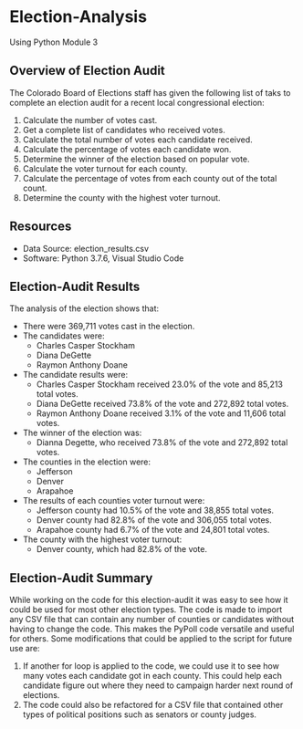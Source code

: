 # Election-Analysis
Using Python Module 3

## Overview of Election Audit
The Colorado Board of Elections staff has given the following list of taks to complete an election audit for a recent local congressional election:

1. Calculate the number of votes cast.
2. Get a complete list of candidates who received votes.
3. Calculate the total number of votes each candidate received.
4. Calculate the percentage of votes each candidate won.
5. Determine the winner of the election based on popular vote.
6. Calculate the voter turnout for each county.
7. Calculate the percentage of votes from each county out of the total count.
8. Determine the county with the highest voter turnout.

## Resources
- Data Source: election_results.csv
- Software: Python 3.7.6, Visual Studio Code

## Election-Audit Results
The analysis of the election shows that:
- There were 369,711 votes cast in the election.
- The candidates were:
  - Charles Casper Stockham
  - Diana DeGette
  - Raymon Anthony Doane
- The candidate results were:
  - Charles Casper Stockham received 23.0% of the vote and 85,213 total votes.
  - Diana DeGette received 73.8% of the vote and 272,892 total votes.
  - Raymon Anthony Doane received 3.1% of the vote and 11,606 total votes.
- The winner of the election was:
  - Dianna Degette, who received 73.8% of the vote and 272,892 total votes. 
- The counties in the election were:
  - Jefferson
  - Denver
  - Arapahoe
- The results of each counties voter turnout were:
  - Jefferson county had 10.5% of the vote and 38,855 total votes.
  - Denver county had 82.8% of the vote and 306,055 total votes.
  - Arapahoe county had 6.7% of the vote and 24,801 total votes.
- The county with the highest voter turnout:
  - Denver county, which had 82.8% of the vote.

## Election-Audit Summary
While working on the code for this election-audit it was easy to see how it could be used for most other election types. The code is made to import any CSV file that can contain any number of counties or candidates without having to change the code. This makes the PyPoll code versatile and useful for others. Some modifications that could be applied to the script for future use are:
1. If another for loop is applied to the code, we could use it to see how many votes each candidate got in each county. This could help each candidate figure out where they need to campaign harder next round of elections.
2. The code could also be refactored for a CSV file that contained other types of political positions such as senators or county judges. 
